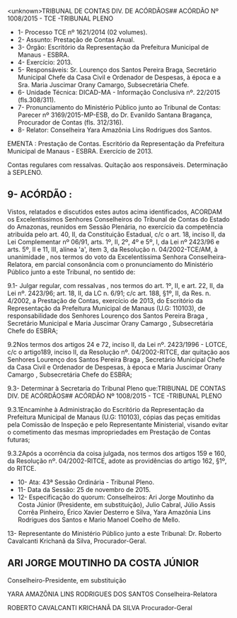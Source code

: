 &lt;unknown&gt;TRIBUNAL DE CONTAS DIV. DE ACÓRDÃOS## ACÓRDÃO Nº 1008/2015 - TCE -TRIBUNAL PLENO

- 1- Processo TCE nº 1621/2014 (02 volumes).
- 2- Assunto: Prestação de Contas Anual.
- 3- Órgão: Escritório da Representação da Prefeitura Municipal de Manaus - ESBRA.
- 4- Exercício: 2013.
- 5- Responsáveis: Sr. Lourenço dos Santos Pereira Braga, Secretário Municipal Chefe da Casa Civil e Ordenador de Despesas, à época e a Sra. Maria Juscimar Orany Camargo, Subsecretária Chefe.
- 6- Unidade Técnica: DICAD-MA - Informação Conclusiva nº. 22/2015 (fls.308/311).
- 7-  Pronunciamento  do Ministério Público  junto  ao Tribunal  de Contas: Parecer  nº 3169/2015-MP-ESB,  do  Dr.  Evanildo  Santana  Bragança,  Procurador  de  Contas  (fls. 312/316).
- 8- Relator: Conselheira Yara Amazônia Lins Rodrigues dos Santos.

EMENTA : Prestação de Contas. Escritório da Representação da Prefeitura Municipal de Manaus - ESBRA. Exercício de 2013.

Contas  regulares  com  ressalvas. Quitação  aos responsáveis. Determinação à SEPLENO.

## 9- ACÓRDÃO :

Vistos, relatados e discutidos estes autos acima identificados, ACORDAM os Excelentíssimos Senhores Conselheiros do Tribunal de Contas do Estado do Amazonas, reunidos em Sessão Plenária, no exercício da competência atribuída pelo art. 40,  II, da Constituição Estadual, c/c o art. 18, inciso II, da Lei Complementar nº 06/91, arts. 1º, II, 2º, 4º e 5º,  I,  da  Lei  nº  2423/96 e arts. 5º,  II e  11,  III,  alínea  'a',  item  3,  da  Resolução n. 04/2002-TCE/AM, à  unanimidade , nos  termos  do  voto  da  Excelentíssima  Senhora Conselheira-Relatora, em  parcial  consonância com  o  pronunciamento  do  Ministério Público junto a este Tribunal, no sentido de:

9.1- Julgar regular, com ressalvas , nos termos do art. 1º, II, e art. 22, II, da Lei  nº.  2423/96;  art.  18,  II,  da  LC  n.  6/91;  c/c  art.  188,  §1º,  II,  da  Res.  n.  4/2002,  a Prestação de Contas, exercício de  2013, do Escritório da Representação da Prefeitura Municipal de  Manaus (U.G: 110103), de responsabilidade dos Senhores Lourenço dos Santos  Pereira  Braga , Secretário Municipal e Maria  Juscimar  Orany  Camargo , Subsecretária Chefe do ESBRA;

9.2Nos termos dos artigos 24 e 72, inciso II, da Lei nº. 2423/1996 - LOTCE, c/c o artigo189, inciso  II, da Resolução nº. 04/2002-RITCE, dar quitação aos  Senhores Lourenço  dos  Santos  Pereira  Braga , Secretário  Municipal  Chefe  da  Casa  Civil  e Ordenador  de  Despesas,  à  época  e Maria  Juscimar  Orany  Camargo ,  Subsecretária Chefe do ESBRA;

9.3- Determinar à Secretaria do Tribunal Pleno que:TRIBUNAL DE CONTAS DIV. DE ACÓRDÃOS## ACÓRDÃO Nº 1008/2015 - TCE -TRIBUNAL PLENO

9.3.1Encaminhe  à  Administração  do  Escritório  da  Representação  da Prefeitura Municipal de Manaus (U.G: 110103), cópias das peças emitidas pela Comissão de Inspeção e pelo Representante Ministerial, visando evitar o cometimento das mesmas impropriedades em Prestação de Contas futuras;

9.3.2Após a ocorrência da coisa julgada, nos termos dos artigos 159 e 160,  da  Resolução  nº.  04/2002-RITCE,  adote  as  providências  do  artigo  162, §1º, do RITCE.

- 10- Ata: 43ª Sessão Ordinária - Tribunal Pleno.
- 11- Data da Sessão: 25 de novembro de 2015.
- 12-  Especificação  do  quorum: Conselheiros:  Ari  Jorge  Moutinho  da  Costa  Júnior (Presidente,  em  substituição),  Julio  Cabral,  Júlio  Assis  Corrêa  Pinheiro,  Érico  Xavier Desterro e Silva, Yara Amazônia Lins Rodrigues dos Santos e Mario Manoel Coelho de Mello.

13- Representante do Ministério Público junto a este Tribunal: Dr. Roberto Cavalcanti Krichanã da Silva, Procurador-Geral.

## ARI JORGE MOUTINHO DA COSTA JÚNIOR

Conselheiro-Presidente, em substituição

YARA AMAZÔNIA LINS RODRIGUES DOS SANTOS Conselheira-Relatora

ROBERTO CAVALCANTI KRICHANÃ DA SILVA Procurador-Geral